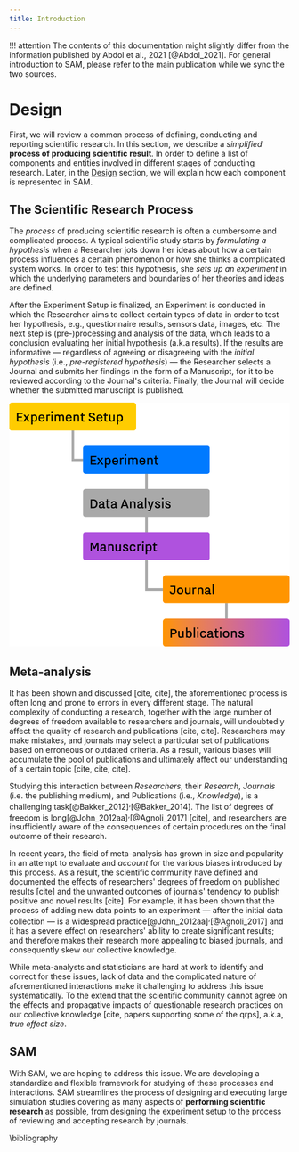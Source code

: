 ```yaml
---
title: Introduction
---
```


!!! attention
	The contents of this documentation might slightly differ from the information published by Abdol et al., 2021 [@Abdol_2021]. For general introduction to SAM, please refer to the main publication while we sync the two sources.

# Design

First, we will review a common process of defining, conducting and reporting scientific research. In this section, we describe a *simplified* **process of producing scientific result**. In order to define a list of components and entities involved in different stages of conducting research. Later, in the [Design](design.md) section, we will explain how each component is represented in SAM.

## The Scientific Research Process

The *process* of producing scientific research is often a cumbersome and complicated process. A typical scientific study starts by *formulating a hypothesis* when a Researcher jots down her ideas about how a certain process influences a certain phenomenon or how she thinks a complicated system works. In order to test this hypothesis, she *sets up an experiment* in which the underlying parameters and boundaries of her theories and ideas are defined.

After the Experiment Setup is finalized, an Experiment is conducted in which the Researcher aims to collect certain types of data in order to test her hypothesis, e.g., questionnaire results, sensors data, images, etc. The next step is (pre-)processing and analysis of the data, which leads to a conclusion evaluating her initial hypothesis (a.k.a results). If the results are informative — regardless of agreeing or disagreeing with the *initial hypothesis* (i.e., *pre-registered hypothesis*) — the Researcher selects a Journal and submits her findings in the form of a Manuscript, for it to be reviewed according to the Journal's criteria. Finally, the Journal will decide whether the submitted manuscript is published.

![<b>Figure 1.</b> The Simplified Process of Producing a Scientific Publication/Result.](/figures/Research_Process.png)

## Meta-analysis

It has been shown and discussed [cite, cite], the aforementioned process is often long and prone to errors in every different stage. The natural complexity of conducting a research, together with the large number of degrees of freedom available to researchers and journals, will undoubtedly affect the quality of research and publications [cite, cite]. Researchers may make mistakes, and journals may select a particular set of publications based on erroneous or outdated criteria. As a result, various biases will accumulate the pool of publications and ultimately affect our understanding of a certain topic [cite, cite, cite].

Studying this interaction between *Researchers*, their *Research*, *Journals* (i.e. the publishing medium), and Publications (i.e., *Knowledge*), is a challenging task[@Bakker_2012]<sup>,</sup>[@Bakker_2014]. The list of degrees of freedom is long[@John_2012aa]<sup>,</sup>[@Agnoli_2017] [cite], and researchers are insufficiently aware of the consequences of certain procedures on the final outcome of their research. 

In recent years, the field of meta-analysis has grown in size and popularity in an attempt to evaluate and *account* for the various biases introduced by this process. As a result, the scientific community have defined and documented the effects of researchers' degrees of freedom on published results [cite] and the unwanted outcomes of journals' tendency to publish positive and novel results [cite]. For example, it has been shown that the process of adding new data points to an experiment — after the initial data collection — is a widespread practice[@John_2012aa]<sup>,</sup>[@Agnoli_2017] and it has a severe effect on researchers' ability to create significant results; and therefore makes their research more appealing to biased journals, and consequently skew our collective knowledge.

While meta-analysts and statisticians are hard at work to identify and correct for these issues, lack of data and the complicated nature of aforementioned interactions make it challenging to address this issue systematically. To the extend that the scientific community cannot agree on the effects and propagative impacts of questionable research practices on our collective knowledge [cite, papers supporting some of the qrps], a.k.a, *true effect size*.

## SAM

With SAM, we are hoping to address this issue. We are developing a standardize and flexible framework for studying of these processes and interactions. SAM streamlines the process of designing and executing large simulation studies covering as many aspects of **performing scientific research** as possible, from designing the experiment setup to the process of reviewing and accepting research by journals. 

\bibliography